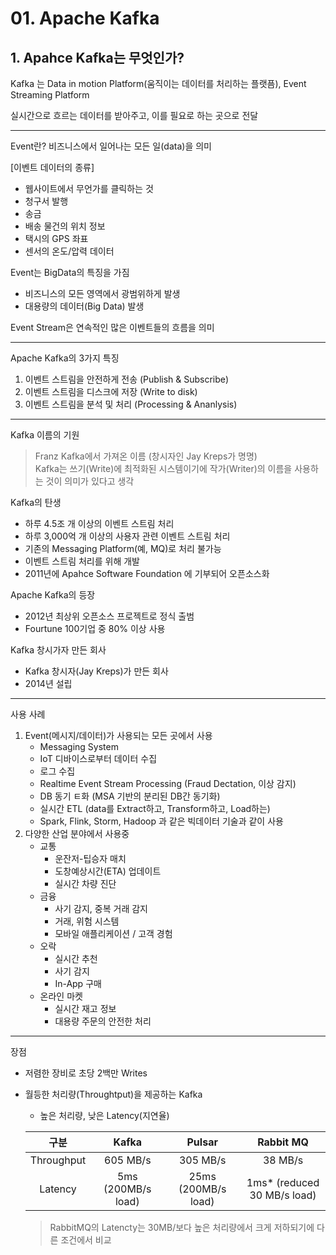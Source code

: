 # 01. Apache Kafka

## 1. Apahce Kafka는 무엇인가?
Kafka 는 Data in motion Platform(움직이는 데이터를 처리하는 플랫픔), Event Streaming Platform

실시간으로 흐르는 데이터를 받아주고, 이를 필요로 하는 곳으로 전달

---
Event란? 비즈니스에서 일어나는 모든 일(data)을 의미

[이벤트 데이터의 종류]
- 웹사이트에서 무언가를 클릭하는 것
- 청구서 발행
- 송금
- 배송 물건의 위치 정보
- 택시의 GPS 좌표
- 센서의 온도/압력 데이터 

Event는 BigData의 특징을 가짐
- 비즈니스의 모든 영역에서 광범위하게 발생
- 대용량의 데이터(Big Data) 발생

Event Stream은 연속적인 많은 이벤트들의 흐름을 의미

---

Apache Kafka의 3가지 특징
1. 이벤트 스트림을 안전하게 전송 (Publish & Subscribe)
2. 이벤트 스트림을 디스크에 저장 (Write to disk)
3. 이벤트 스트림을 분석 및 처리 (Processing & Ananlysis)

---
Kafka 이름의 기원
> Franz Kafka에서 가져온 이름 (창시자인 Jay Kreps가 명명)   
> Kafka는 쓰기(Write)에 최적화된 시스템이기에 작가(Writer)의 이름을 사용하는 것이 의미가 있다고 생각

Kafka의 탄생
- 하루 4.5조 개 이상의 이벤트 스트림 처리
- 하루 3,000억 개 이상의 사용자 관련 이벤트 스트림 처리
- 기존의 Messaging Platform(예, MQ)로 처리 불가능
- 이벤트 스트림 처리를 위해 개발
- 2011년에 Apahce Software Foundation 에 기부되어 오픈소스화

Apache Kafka의 등장
- 2012년 최상위 오픈소스 프로젝트로 정식 출범
- Fourtune 100기업 중 80% 이상 사용

Kafka 창시가자 만든 회사
- Kafka 창시자(Jay Kreps)가 만든 회사
- 2014년 설립

---

사용 사례
1. Event(메시지/데이터)가 사용되는 모든 곳에서 사용
    - Messaging System
    - IoT 디바이스로부터 데이터 수집
    - 로그 수집
    - Realtime Event Stream Processing (Fraud Dectation, 이상 감지)
    - DB 동기 ㅌ화 (MSA 기반의 분리된 DB간 동기화)
    - 실시간 ETL (data를 Extract하고, Transform하고, Load하는)
    - Spark, Flink, Storm, Hadoop 과 같은 빅데이터 기술과 같이 사용
2. 다양한 산업 분야에서 사용중
    - 교통
      - 운잔저-팁승자 매치
      - 도창예상시간(ETA) 업데이트
      - 실시간 차량 진단
    - 금융
      - 사기 감지, 중복 거래 감지
      - 거래, 위험 시스템
      - 모바일 애플리케이션 / 고객 경험
    - 오락
      - 실시간 추천
      - 사기 감지
      - In-App 구매
    - 온라인 마켓
      - 실시간 재고 정보
      - 대용량 주문의 안전한 처리

---

장점
- 저렴한 장비로 초당 2백만 Writes
- 월등한 처리량(Throughtput)을 제공하는 Kafka
  - 높은 처리량, 낮은 Latency(지연율)

  | 구분 | Kafka | Pulsar | Rabbit MQ |
  | :--: | :--: | :--: | :--: | 
  | Throughput | 605 MB/s | 305 MB/s | 38 MB/s |
  | Latency | 5ms (200MB/s load) | 25ms (200MB/s load)| 1ms* (reduced 30 MB/s load)  |

  > RabbitMQ의 Latencty는 30MB/보다 높은 처리량에서 크게 저하되기에 다른 조건에서 비교
